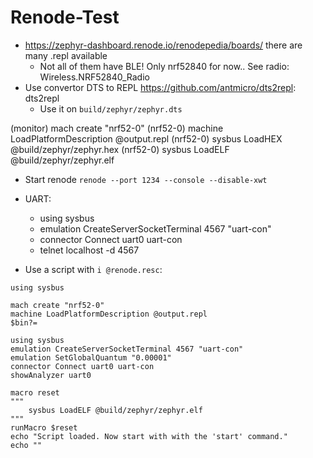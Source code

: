 # Renode-Test

- https://zephyr-dashboard.renode.io/renodepedia/boards/ there are many .repl available
  - Not all of them have BLE! Only nrf52840 for now.. See radio: Wireless.NRF52840_Radio
- Use convertor DTS to REPL https://github.com/antmicro/dts2repl: dts2repl
  - Use it on `build/zephyr/zephyr.dts`

(monitor) mach create "nrf52-0"
(nrf52-0) machine LoadPlatformDescription @output.repl
(nrf52-0) sysbus LoadHEX @build/zephyr/zephyr.hex
(nrf52-0) sysbus LoadELF @build/zephyr/zephyr.elf

- Start renode `renode --port 1234 --console --disable-xwt`
- UART:
  - using sysbus
  - emulation CreateServerSocketTerminal 4567 "uart-con"
  - connector Connect uart0 uart-con
  - telnet localhost -d 4567

- Use a script with `i @renode.resc`:
```
using sysbus

mach create "nrf52-0"
machine LoadPlatformDescription @output.repl
$bin?=

using sysbus
emulation CreateServerSocketTerminal 4567 "uart-con"
emulation SetGlobalQuantum "0.00001"
connector Connect uart0 uart-con
showAnalyzer uart0

macro reset
"""
    sysbus LoadELF @build/zephyr/zephyr.elf
"""
runMacro $reset
echo "Script loaded. Now start with with the 'start' command."
echo ""
```
